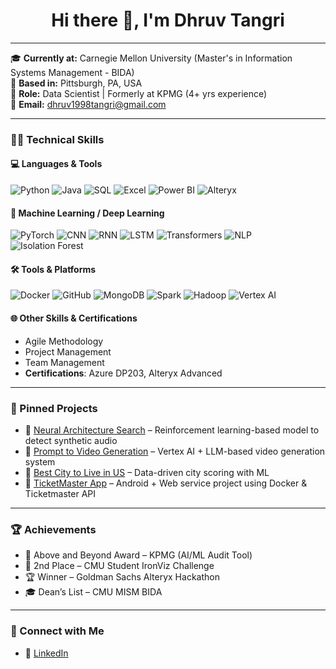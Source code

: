 <h1 align="center">Hi there 👋, I'm Dhruv Tangri</h1>

---

🎓 **Currently at:** Carnegie Mellon University (Master's in Information Systems Management - BIDA)  
📍 **Based in:** Pittsburgh, PA, USA  
💼 **Role:** Data Scientist | Formerly at KPMG (4+ yrs experience)  
📧 **Email:** dhruv1998tangri@gmail.com 

---

### 👨‍💻 Technical Skills

#### 💻 Languages & Tools
![Python](https://img.shields.io/badge/Python-3776AB?style=for-the-badge&logo=python&logoColor=white)
![Java](https://img.shields.io/badge/Java-ED8B00?style=for-the-badge&logo=java&logoColor=white)
![SQL](https://img.shields.io/badge/SQL-4479A1?style=for-the-badge&logo=postgresql&logoColor=white)
![Excel](https://img.shields.io/badge/Excel-217346?style=for-the-badge&logo=microsoft-excel&logoColor=white)
![Power BI](https://img.shields.io/badge/PowerBI-F2C811?style=for-the-badge&logo=powerbi&logoColor=black)
![Alteryx](https://img.shields.io/badge/Alteryx-276DC3?style=for-the-badge&logo=alteryx&logoColor=white)

#### 🧠 Machine Learning / Deep Learning
![PyTorch](https://img.shields.io/badge/PyTorch-EE4C2C?style=for-the-badge&logo=pytorch&logoColor=white)
![CNN](https://img.shields.io/badge/CNNs-grey?style=for-the-badge)
![RNN](https://img.shields.io/badge/RNNs-grey?style=for-the-badge)
![LSTM](https://img.shields.io/badge/LSTMs-grey?style=for-the-badge)
![Transformers](https://img.shields.io/badge/Transformers-grey?style=for-the-badge)
![NLP](https://img.shields.io/badge/NLP-blue?style=for-the-badge)
![Isolation Forest](https://img.shields.io/badge/IsolationForest-grey?style=for-the-badge)

#### 🛠️ Tools & Platforms
![Docker](https://img.shields.io/badge/Docker-2496ED?style=for-the-badge&logo=docker&logoColor=white)
![GitHub](https://img.shields.io/badge/GitHub-181717?style=for-the-badge&logo=github&logoColor=white)
![MongoDB](https://img.shields.io/badge/MongoDB-47A248?style=for-the-badge&logo=mongodb&logoColor=white)
![Spark](https://img.shields.io/badge/Spark-E25A1C?style=for-the-badge&logo=apachespark&logoColor=white)
![Hadoop](https://img.shields.io/badge/Hadoop-66CCFF?style=for-the-badge&logo=apachehadoop&logoColor=black)
![Vertex AI](https://img.shields.io/badge/Vertex%20AI-4285F4?style=for-the-badge&logo=googlecloud&logoColor=white)

#### 🌐 Other Skills & Certifications
- Agile Methodology
- Project Management
- Team Management
- **Certifications**: Azure DP203, Alteryx Advanced

---

### 📌 Pinned Projects

- 🔹 [Neural Architecture Search](https://github.com/TangriDhruv/Deepfake-detection-Using-NAS) – Reinforcement learning-based model to detect synthetic audio
- 🔹 [Prompt to Video Generation](https://github.com/TangriDhruv/VideoGeneration) – Vertex AI + LLM-based video generation system
- 🔹 [Best City to Live in US](https://github.com/TangriDhruv/Best_City_ToLive_In_US) – Data-driven city scoring with ML
- 🔹 [TicketMaster App](https://github.com/TangriDhruv/TicketMaster) – Android + Web service project using Docker & Ticketmaster API

---

### 🏆 Achievements

- 🥇 Above and Beyond Award – KPMG (AI/ML Audit Tool)
- 🥈 2nd Place – CMU Student IronViz Challenge
- 🏆 Winner – Goldman Sachs Alteryx Hackathon
- 🎓 Dean’s List – CMU MISM BIDA

---

### 🔗 Connect with Me

- 💼 [LinkedIn](https://www.linkedin.com/in/dhruv-tangri-02540b138/)
